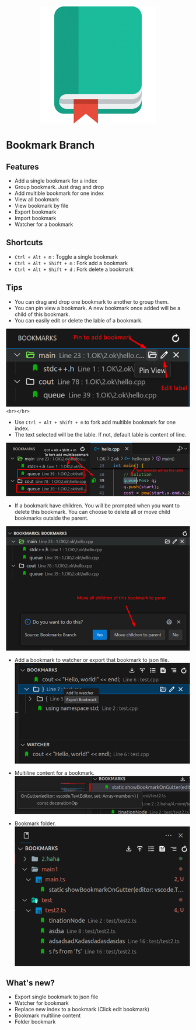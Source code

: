 <p align="center">
  <img src="https://raw.githubusercontent.com/buivanhuy663/bookmarksh/main/resources/git/bookmark-logo.png" />
</p>

# Bookmark Branch

## Features

* Add a single bookmark for a index
* Group bookmark. Just drag and drop
* Add multible bookmark for one index
* View all bookmark
* View bookmark by file
* Export bookmark
* Import bookmark
* Watcher for a bookmark

## Shortcuts

* ``Ctrl + Alt + m`` : Toggle a single bookmark
* ``Ctrl + Alt + Shift + m`` : Fork add a bookmark
* ``Ctrl + Alt + Shift + d`` : Fork delete a bookmark

## Tips

- You can drag and drop one bookmark to another to group them.
- You can pin view a bookmark. A new bookmark once added will be a child of this bookmark.
- You can easily edit or delete the lable of a bookmark.

![image1](https://raw.githubusercontent.com/buivanhuy663/bookmarksh/main/resources/git/image1.png)
`<br></br>`

- Use ``Ctrl + Alt + Shift + m`` to fork add multible bookmark for one index.
- The text selected will be the lable. If not, default lable is content of line.

![image2](https://raw.githubusercontent.com/buivanhuy663/bookmarksh/main/resources/git/image2.png)

- If a bookmark have children. You will be prompted when you want to delete this bookmark.
  You can choose to delete all or move child bookmarks outside the parent.

![image3](https://raw.githubusercontent.com/buivanhuy663/bookmarksh/main/resources/git/image3.png)

- Add a bookmark to watcher or export that bookmark to json file.
  ![image4](https://raw.githubusercontent.com/buivanhuy663/bookmarksh/main/resources/git/image4.png)

- Multiline content for a bookmark.
  ![image5](https://raw.githubusercontent.com/buivanhuy663/bookmarksh/main/resources/git/image5.png)

- Bookmark folder.
  ![image6](https://raw.githubusercontent.com/buivanhuy663/bookmarksh/main/resources/git/image6.png)

## What's new?

- Export single bookmark to json file
- Watcher for bookmark
- Replace new index to a bookmark (Click edit bookmark)
- Bookmark multiline content
- Folder bookmark
